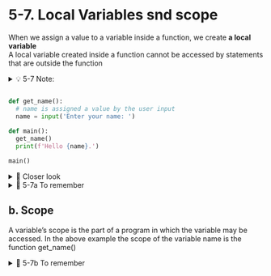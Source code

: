 # 5-7. Local Variables snd scope

When we assign a value to a variable inside a function, we create **a local variable**   
A local variable created inside a function cannot be accessed by statements that are outside the function  

<details>
  <summary>
    💡 5-7 Note:
  </summary>The term local is meant to indicate that the variable can be used only locally, within the function in which it is created
</details>

```python

def get_name():
  # name is assigned a value by the user input
  name = input('Enter your name: ')
  
def main():
  get_name()
  print(f'Hello {name}.')

main()
 ```
<details>
  <summary>
    🔎 Closer look
  </summary>
  This program has two functions: main and get_name. In the function get_name, the name variable is assigned a value that is entered by the user, so the name variable is local to that function. This means that the name variable cannot be accessed by statements outside the get_name function.<br><br>

  The main function calls the get_name function. Then, the statement after the function call tries to access the name variable. This results in an error because the name variable is local to the get_name function, and statements in the main function cannot access it.
</details>

<details>
  <summary>
    🚩 5-7a To remember
  </summary>
  A local variable cannot be accessed by code at a point before the variable has been created.
</details>



## b. Scope
A variable’s scope is the part of a program in which the variable may be accessed. In the above example the scope of the variable name is the function get_name()  

<details>
  <summary>
    🚩 5-7b To remember
  </summary>
  A variable is visible only to statements in the variable’s scope.
</details>

